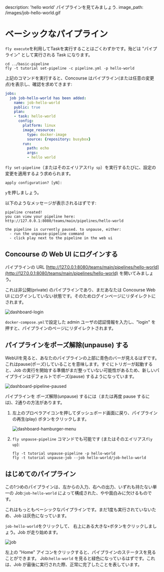 description: 'hello world' パイプラインを見てみましょう.
image_path: /images/job-hello-world.gif

# ベーシックなパイプライン

`fly execute`を利用してTaskを実行することはごくわずかです。殆どは "パイプライン" として実行される Task になります。

```
cd ../basic-pipeline
fly -t tutorial set-pipeline -c pipeline.yml -p hello-world
```

上記のコマンドを実行すると、Concourse はパイプライン(または任意の変更点)を表示し、確認を求めてきます:

```yaml
jobs:
  job job-hello-world has been added:
    name: job-hello-world
    public: true
    plan:
    - task: hello-world
      config:
        platform: linux
        image_resource:
          type: docker-image
          source: {repository: busybox}
        run:
          path: echo
          args:
          - hello world
```

`fly set-pipeline`（またはそのエイリアス`fly sp`）を実行するたびに、設定の変更を適用するよう求められます。

```
apply configuration? [yN]:
```

`y`を押しましょう。

以下のようなメッセージが表示されるはずです:

```
pipeline created!
you can view your pipeline here: http://127.0.0.1:8080/teams/main/pipelines/hello-world

the pipeline is currently paused. to unpause, either:
  - run the unpause-pipeline command
  - click play next to the pipeline in the web ui
```

## Concourse の Web UI にログインする

パイプラインの URL [http://127.0.0.1:8080/teams/main/pipelines/hello-world](http://127.0.0.1:8080/teams/main/pipelines/hello-world) を開いてみましょう。

これは非公開(private) のパイプラインであり、まだあなたは Concourse Web UI にログインしていない状態です。そのためログインページにリダイレクトにされます。

![dashboard-login](/images/dashboard-login.png)

`docker-compose.yml`で設定した admin ユーザの認証情報を入力し、"login" を押すと、パイプラインのページにリダイレクトされます。

## パイプラインをポーズ解除(unpause) する

WebUIを見ると、あなたのパイプラインの上部に青色のバーが見えるはずです。これはpause(ポーズ)していることを意味します。すぐにトリガーが起動すると、Job の実行を開始する準備がまだ整っていない可能性があるため、新しいパイプラインはデフォルトでポーズ(pause) するようになっています。

![dashboard-pipeline-paused](/images/dashboard-pipeline-paused.png)

パイプラインを ポーズ解除(unpause) するには（または再度 pause するには)、2通りの方法があります。

1. 左上のプロペラアイコンを押してダッシュボード画面に戻り、パイプラインの再生(play) ボタンをクリックします。

    ![dashboard-hamburger-menu](/images/dashboard-hamburger-menu.png)

2. `fly unpause-pipeline` コマンドでも可能です (またはそのエイリアス`fly up`):

    ```
    fly -t tutorial unpause-pipeline -p hello-world
    fly -t tutorial unpause-job --job hello-world/job-hello-world
    ```

## はじめてのパイプライン

この1つめのパイプラインは、左からの入力、右への出力、いずれも持たない単一の Job:`job-hello-world` によって構成された、やや面白みに欠けるものです。

これはもっともベーシックなパイプラインです。まだ1度も実行されていないため、Job は灰色になっています。

`job-hello-world`をクリックして、 右上にある大きな`+`ボタンをクリックしましょう。Job が走り始めます。

![job](/images/job-hello-world.gif)

左上の "Home" アイコンをクリックすると、パイプラインのステータスを見ることができます。 Job:`hello-world` を見ると緑色になっているはずです。これは、Job が最後に実行された際、正常に完了したことを表しています。
